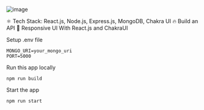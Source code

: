 ![image](https://github.com/user-attachments/assets/92e4195b-fdcc-488c-b866-fb771199ffca)


⚛️ Tech Stack: React.js, Node.js, Express.js, MongoDB, Chakra UI
🔥 Build an API
📱 Responsive UI With React.js and ChakraUI

Setup .env file
```shell
MONGO_URI=your_mongo_uri
PORT=5000
```

Run this app locally
```shell
npm run build
```
Start the app
```shell
npm run start
```
